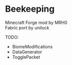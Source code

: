 # Beekeeping
Minecraft Forge mod by MRH0  
Fabric port by unilock

TODO:
- BiomeModifications
- DataGenerator
- TogglePacket
